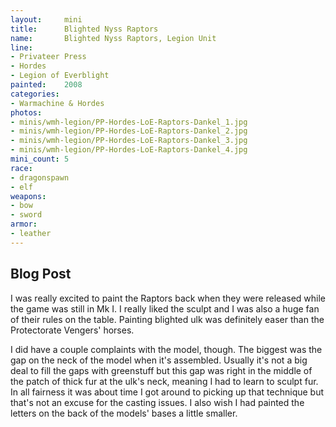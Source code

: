 ```yaml
---
layout:     mini
title:      Blighted Nyss Raptors
name:       Blighted Nyss Raptors, Legion Unit
line:       
- Privateer Press
- Hordes
- Legion of Everblight
painted:    2008
categories:
- Warmachine & Hordes
photos:
- minis/wmh-legion/PP-Hordes-LoE-Raptors-Dankel_1.jpg
- minis/wmh-legion/PP-Hordes-LoE-Raptors-Dankel_2.jpg
- minis/wmh-legion/PP-Hordes-LoE-Raptors-Dankel_3.jpg
- minis/wmh-legion/PP-Hordes-LoE-Raptors-Dankel_4.jpg
mini_count: 5
race:       
- dragonspawn
- elf
weapons:    
- bow
- sword
armor:      
- leather
---
```


## Blog Post
I was really excited to paint the Raptors back when they were released while the game was still in Mk I.  I really liked the sculpt and I was also a huge fan of their rules on the table.  Painting blighted ulk was definitely easer than the Protectorate Vengers' horses.

I did have a couple complaints with the model, though. The biggest was the gap on the neck of the model when it's assembled. Usually it's not a big deal to fill the gaps with greenstuff but this gap was right in the middle of the patch of thick fur at the ulk's neck, meaning I had to learn to sculpt fur. In all fairness it was about time I got around to picking up that technique but that's not an excuse for the casting issues.  I also wish I had painted the letters on the back of the models' bases a little smaller.
